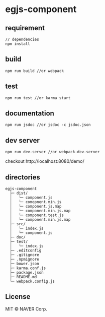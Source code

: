 # egjs-component

## requirement

```
// dependencies
npm install
```

## build

```
npm run build //or webpack
```

## test

```
npm run test //or karma start
```

## documentation

```
npm run jsdoc //or jsdoc -c jsdoc.json
```

## dev server

```
npm run dev-server //or webpack-dev-server
```

checkout http://localhost:8080/demo/

## directories

```
egjs-component
  ├─ dist/
  │   └─ component.js
  │   └─ comopnent.min.js
  │   └─ component.js.map
  │   └─ component.min.js.map
  │   └─ component.test.js
  │   └─ component.min.js.map
  ├─ src/
  │   └─ index.js
  │   └─ component.js
  ├─ doc/
  ├─ test/
  │   └─ index.js
  ├─ .editconfig
  ├─ .gitignore
  ├─ .npmignore
  ├─ bower.json
  ├─ karma.conf.js
  ├─ package.json
  ├─ README.md
  └─ webpack.config.js
```

## License

MIT © NAVER Corp.
